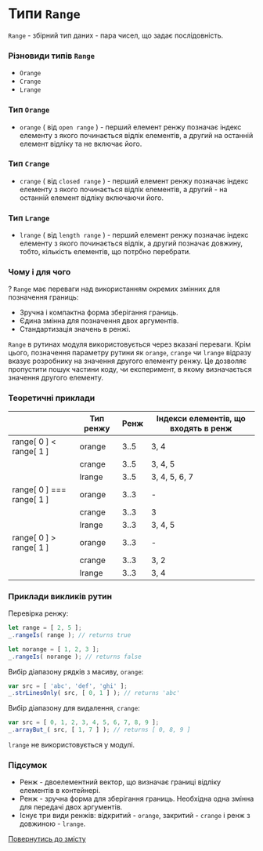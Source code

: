 # Типи <code>Range</code>

<code>Range</code> - збірний тип даних - пара чисел, що задає послідовність.

### Різновиди типів <code>Range</code>

- `Orange`
- `Crange`
- `Lrange`

<!-- ### Види `range`

`Range` можна задати будь-яким `long`-типом. Зазвичай для цього використовується звичайний масив.

```js
let range = [ 2, 5 ];
``` -->

<!-- Вказана змінна `range` позначає ренж. Ренж вказує, що відлік починається з елементу під індексом `2`, а трактування числа `5` визначається видом ренжу. -->

### Тип <code>Orange</code>

- `orange` ( від `open range` ) - перший елемент ренжу позначає індекс елементу з якого починається відлік елементів, а другий на останній елемент відліку та не включає його.

### Тип <code>Crange</code>

- `crange` ( від `closed range` ) - перший елемент ренжу позначає індекс елементу з якого починається відлік елементів, а другий - на останній елемент відліку включаючи його.

### Тип <code>Lrange</code>

- `lrange` ( від `length range` ) - перший елемент ренжу позначає індекс елементу з якого починається відлік, а другий позначає довжину, тобто, кількість елементів, що потрбно перебрати.

### Чому і для чого

?
`Range` має переваги над використанням окремих змінних для позначення границь:

- Зручна і компактна форма зберігання границь.
- Єдина змінна для позначення двох аргументів.
- Стандартизація значень в ренжі.

`Range` в рутинах модуля використовується через вказані переваги. Крім цього, позначення параметру рутини як `orange`, `crange` чи `lrange` відразу вказує розробнику на значення другого елементу ренжу. Це дозволяє пропустити пошук частини коду, чи експеримент, в якому визначається значення другого елементу.

### Теоретичні приклади

|                           | Тип ренжу | Ренж | Індекси елементів, що входять в ренж |
|---------------------------|-----------|------|--------------------------------------|
| range[ 0 ] < range[ 1 ]   | orange    | 3..5 | 3, 4                                 |
|                           | crange    | 3..5 | 3, 4, 5                              |
|                           | lrange    | 3..5 | 3, 4, 5, 6, 7                        |
| range[ 0 ] === range[ 1 ] | orange    | 3..3 | -                                    |
|                           | crange    | 3..3 | 3                                    |
|                           | lrange    | 3..3 | 3, 4, 5                              |
| range[ 0 ] > range[ 1 ]   | orange    | 3..3 | -                                    |
|                           | crange    | 3..3 | 3, 2                                 |
|                           | lrange    | 3..3 | 3, 4                                 |

### Приклади викликів рутин

Перевірка ренжу:

```js
let range = [ 2, 5 ];
_.rangeIs( range ); // returns true

let norange = [ 1, 2, 3 ];
_.rangeIs( norange ); // returns false
```

Вибір діапазону рядків з масиву, `orange`:

```js
var src = [ 'abc', 'def', 'ghi' ];
_.strLinesOnly( src, [ 0, 1 ] ); // returns 'abc'
```

Вибір діапазону для видалення, `crange`:

```js
var src = [ 0, 1, 2, 3, 4, 5, 6, 7, 8, 9 ];
_.arrayBut_( src, [ 1, 7 ] ); // returns [ 0, 8, 9 ]
```

`lrange` не використовується у модулі.

### Підсумок

- Ренж - двоелементний вектор, що визначає границі відліку елементів в контейнері.
- Ренж - зручна форма для зберігання границь. Необхідна одна змінна для передачі двох аргументів.
- Існує три види ренжів: відкритий - `orange`, закритий - `crange` i ренж з довжиною - `lrange`.

[Повернутись до змісту](../README.md#Концепції)
